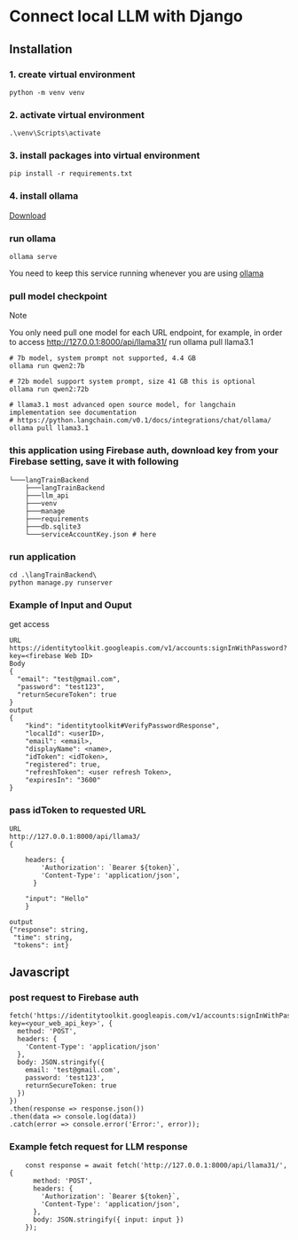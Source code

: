 # Connect local LLM with Django

## Installation

### 1. create virtual environment
```
python -m venv venv
```
### 2. activate virtual environment
```
.\venv\Scripts\activate
```

### 3. install packages into virtual environment

```
pip install -r requirements.txt
```


### 4. install ollama

[Download](https://ollama.com/download/)
### run ollama
```
ollama serve
```
You need to keep this service running whenever you are using [ollama](https://github.com/ollama/ollama)  


### pull model checkpoint
> [!NOTE]
> You only need pull one model for each URL endpoint, for example, in order to access http://127.0.0.1:8000/api/llama31/
> run  ollama pull llama3.1

```
# 7b model, system prompt not supported, 4.4 GB
ollama run qwen2:7b

# 72b model support system prompt, size 41 GB this is optional
ollama run qwen2:72b

# llama3.1 most advanced open source model, for langchain implementation see documentation 
# https://python.langchain.com/v0.1/docs/integrations/chat/ollama/
ollama pull llama3.1

```

### this application using Firebase auth, download key from your Firebase setting, save it with following
```
└───langTrainBackend
    ├───langTrainBackend
    ├───llm_api
    ├───venv
    ├───manage
    ├───requirements
    ├───db.sqlite3
    └───serviceAccountKey.json # here
```

### run application
```
cd .\langTrainBackend\
python manage.py runserver
```


### Example of Input and Ouput 

get access
```
URL
https://identitytoolkit.googleapis.com/v1/accounts:signInWithPassword?key=<firebase Web ID>
Body
{
  "email": "test@gmail.com",
  "password": "test123",
  "returnSecureToken": true
}
output
{
    "kind": "identitytoolkit#VerifyPasswordResponse",
    "localId": <userID>,
    "email": <email>,
    "displayName": <name>,
    "idToken": <idToken>,
    "registered": true,
    "refreshToken": <user refresh Token>,
    "expiresIn": "3600"
}

```
### pass idToken to requested URL
```
URL
http://127.0.0.1:8000/api/llama3/
{
    
    headers: {
        'Authorization': `Bearer ${token}`,
        'Content-Type': 'application/json',
      }

    "input": "Hello"
    }

output
{"response": string, 
 "time": string, 
 "tokens": int}
```

## Javascript 
### post request to Firebase auth 
```
fetch('https://identitytoolkit.googleapis.com/v1/accounts:signInWithPassword?key=<your_web_api_key>', {
  method: 'POST',
  headers: {
    'Content-Type': 'application/json'
  },
  body: JSON.stringify({
    email: 'test@gmail.com',
    password: 'test123',
    returnSecureToken: true
  })
})
.then(response => response.json())
.then(data => console.log(data))
.catch(error => console.error('Error:', error));
```

### Example fetch request for LLM response
```
    const response = await fetch('http://127.0.0.1:8000/api/llama31/', {
      method: 'POST',
      headers: {
        'Authorization': `Bearer ${token}`,
        'Content-Type': 'application/json',
      },
      body: JSON.stringify({ input: input })
    });

```

